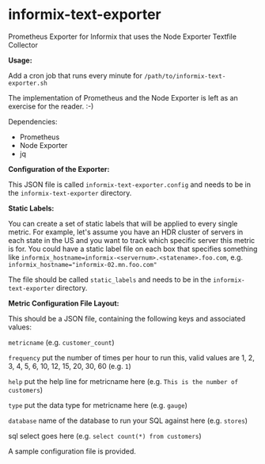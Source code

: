 # informix-text-exporter
Prometheus Exporter for Informix that uses the Node Exporter Textfile Collector

**Usage:**

Add a cron job that runs every minute for `/path/to/informix-text-exporter.sh`

The implementation of Prometheus and the Node Exporter is left as an exercise for the reader. :-)

Dependencies:
 -  Prometheus
 -  Node Exporter
 -  jq

**Configuration of the Exporter:**

This JSON file is called `informix-text-exporter.config` and needs to be in the `informix-text-exporter` directory.

**Static Labels:**

You can create a set of static labels that will be applied to every single metric. For example, let's assume you have an HDR cluster of servers in each state in the US and you want to track which specific server this metric is for. You could have a static label file on each box that specifies something like `informix_hostname=informix-<servernum>.<statename>.foo.com`, e.g. `informix_hostname="informix-02.mn.foo.com"`
  
The file should be called `static_labels` and needs to be in the `informix-text-exporter` directory.

**Metric Configuration File Layout:**

This should be a JSON file, containing the following keys and associated values:

`metricname` (e.g. `customer_count`)

`frequency` put the number of times per hour to run this, valid values are 1, 2, 3, 4, 5, 6, 10, 12, 15, 20, 30, 60 (e.g. `1`)

`help` put the help line for metricname here (e.g. `This is the number of customers`)

`type` put the data type for metricname here (e.g. `gauge`)

`database` name of the database to run your SQL against here (e.g. `stores`)

sql select goes here (e.g. `select count(*) from customers`)

A sample configuration file is provided.
